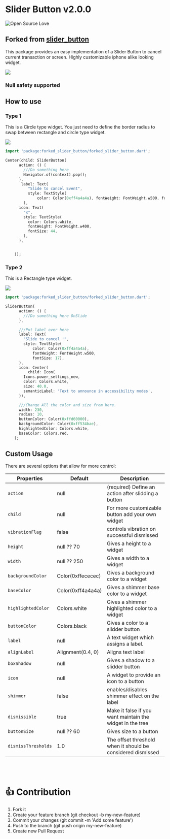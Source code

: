 # Slider Button v2.0.0
![Open Source Love](https://badges.frapsoft.com/os/v2/open-source.svg?v=103)
## Forked from [slider_button](https://github.com/anirudhsharma392/Slider-Button)
This package provides an easy implementation of a Slider Button to cancel current transaction or screen.
Highly customizable iphone alike looking widget.

<p>
    <img src="https://github.com/anirudhsharma392/Slider-Button/blob/master/screenshots/button_3.gif?raw=true"/>

</p>

### Null safety supported

## How to use
### Type 1
This is a Circle type widget.
You just need to define the border radius to swap between rectangle and circle type widget.

<p>
    <img src="https://github.com/anirudhsharma392/Slider-Button/blob/master/screenshots/button_1.gif?raw=true"/>

</p>

```dart
import 'package:forked_slider_button/forked_slider_button.dart';

```

```dart
Center(child: SliderButton(
      action: () {
        ///Do something here
        Navigator.of(context).pop();
      },
       label: Text(
          "Slide to cancel Event",
          style: TextStyle(
              color: Color(0xff4a4a4a), fontWeight: FontWeight.w500, fontSize: 17),
        ),
      icon: Text(
        "x",
        style: TextStyle(
          color: Colors.white,
          fontWeight: FontWeight.w400,
          fontSize: 44,
        ),
      ),


    ));

```
### Type 2

This is a Rectangle type widget.

<p>
    <img src="https://github.com/anirudhsharma392/Slider-Button/blob/master/screenshots/button_2.gif?raw=true"/>

</p>

```dart
import 'package:forked_slider_button/forked_slider_button.dart';

```

```dart
SliderButton(
      action: () {
        ///Do something here OnSlide
      },

      ///Put label over here
      label: Text(
        "Slide to cancel !",
        style: TextStyle(
            color: Color(0xff4a4a4a),
            fontWeight: FontWeight.w500,
            fontSize: 17),
      ),
      icon: Center(
          child: Icon(
        Icons.power_settings_new,
        color: Colors.white,
        size: 40.0,
        semanticLabel: 'Text to announce in accessibility modes',
      )),

      ///Change All the color and size from here.
      width: 230,
      radius: 10,
      buttonColor: Color(0xffd60000),
      backgroundColor: Color(0xff534bae),
      highlightedColor: Colors.white,
      baseColor: Colors.red,
    );
```

## Custom Usage
There are several options that allow for more control:

|  Properties  |   Default   |   Description   |
|--------------|-----------------|--------------|
| `action` | null | (required) Define an action after slidding a button |
| `child` | null | For more customizable button add your own widget |
| `vibrationFlag` | false | controls vibration on successful dismissed |
| `height` | null ?? 70 | Gives a height to a widget |
| `width` | null ?? 250 | Gives a width to a widget |
| `backgroundColor` | Color(0xffececec) | Gives a background color to a widget |
| `baseColor` | Color(0xff4a4a4a) | Gives a shimmer base color to a widget |
| `highlightedColor` | Colors.white | Gives a shimmer highlighted color  to a widget |
| `buttonColor` | Colors.black | Gives a color to a slidder button |
| `label` | null | A text widget which assigns a label. |
| `alignLabel` | Alignment(0.4, 0) | Aligns text label |
| `boxShadow` | null | Gives a shadow to a slidder button |
| `icon` | null | A widget to provide an icon to a button |
| `shimmer` | false | enables/disables shimmer effect on the label |
| `dismissible` | true | Make it false if you want maintain the widget in the tree |
| `buttonSize` | null ?? 60 | Gives size to a button |
| `dismissThresholds` | 1.0 | The offset threshold when it should be considered dismissed |

<br>
<br>


# 👍 Contribution
1. Fork it
2. Create your feature branch (git checkout -b my-new-feature)
3. Commit your changes (git commit -m 'Add some feature')
4. Push to the branch (git push origin my-new-feature)
5. Create new Pull Request
